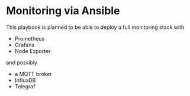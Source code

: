 # Monitoring via Ansible


This playbook is planned to be able to deploy a full monitoring stack with

* Prometheus
* Grafana
* Node Exporter

and possibly

* a MQTT broker
* InfluxDB
* Telegraf


